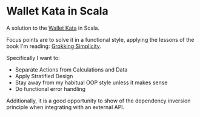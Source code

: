 # Wallet Kata in Scala

A solution to the [Wallet Kata](https://codingdojo.org/kata/Wallet/) in Scala.

Focus points are to solve it in a functional style,
applying the lessons of the book I'm reading: [Grokking Simplicity](https://www.goodreads.com/book/show/52257623-grokking-simplicity?ref=nav_sb_ss_1_17).

Specifically I want to:
- Separate Actions from Calculations and Data
- Apply Stratified Design
- Stay away from my habitual OOP style unless it makes sense
- Do functional error handling

Additionally, it is a good opportunity to show of the dependency inversion principle when integrating with an external API.
